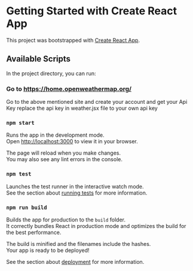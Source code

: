 # Getting Started with Create React App

This project was bootstrapped with [Create React App](https://github.com/facebook/create-react-app).

## Available Scripts

In the project directory, you can run:
### Go to https://home.openweathermap.org/
Go to the above mentioned site and create your account and get your Api Key replace the api key in weather.jsx file to your own api key
### `npm start`

Runs the app in the development mode.\
Open [http://localhost:3000](http://localhost:3000) to view it in your browser.

The page will reload when you make changes.\
You may also see any lint errors in the console.

### `npm test`

Launches the test runner in the interactive watch mode.\
See the section about [running tests](https://facebook.github.io/create-react-app/docs/running-tests) for more information.

### `npm run build`

Builds the app for production to the `build` folder.\
It correctly bundles React in production mode and optimizes the build for the best performance.

The build is minified and the filenames include the hashes.\
Your app is ready to be deployed!

See the section about [deployment](https://facebook.github.io/create-react-app/docs/deployment) for more information.


